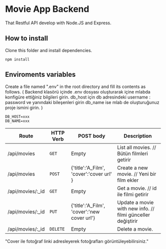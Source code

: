 # Movie App Backend
That Restful API develop with Node.JS and Express.

## How to install
Clone this folder and install dependencies.

`npm install`

## Enviroments variables
Create a file named ".env" in the root directory and fill its contents as follows.
( Backend klasörü içinde .env dosyası oluşturarak içine mlabda konfigüre ettiğiniz bilgileri girin.
    db_host için db adresindeki username : password ve yanındaki bileşenleri girin
    db_name ise mlab de oluşturuğunuz proje ismini girin.                             )
```
DB_HOST=xxx
DB_NAME=xxx
```

| Route | HTTP Verb	 | POST body	 | Description	 |
| --- | --- | --- | --- |
| /api/movies | `GET` | Empty | List all movies. // Bütün filmleri getirir |
| /api/movies | `POST` | {'title':'A_Film', 'cover':'cover url' } | Create a new movie. // Yeni bir film ekler |
| /api/movies/:_id | `GET` | Empty | Get a movie. // id ile filmi getirir |
| /api/movies/:_id | `PUT` | {'title':'A_Film', 'cover':'new cover url'} | Update a movie with new info. // filmi günceller değiştirir |
| /api/movies/:_id | `DELETE` | Empty | Delete a movie. |


"Cover ile fotoğraf linki adresleyerek fotoğrafları görüntüleyebilirsiniz."
